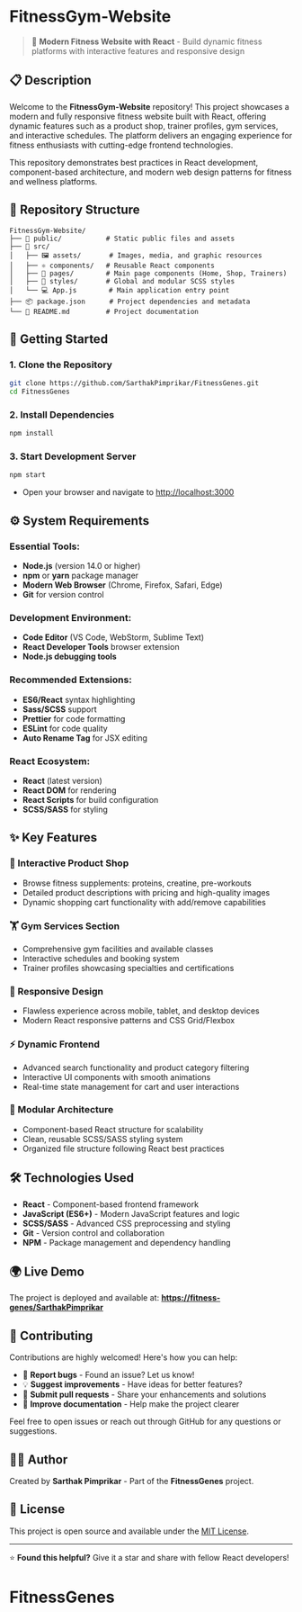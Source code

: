# FitnessGym-Website

> 🚀 **Modern Fitness Website with React** - Build dynamic fitness platforms with interactive features and responsive design

## 📋 Description

Welcome to the **FitnessGym-Website** repository! This project showcases a modern and fully responsive fitness website built with React, offering dynamic features such as a product shop, trainer profiles, gym services, and interactive schedules. The platform delivers an engaging experience for fitness enthusiasts with cutting-edge frontend technologies.

This repository demonstrates best practices in React development, component-based architecture, and modern web design patterns for fitness and wellness platforms.

## 📁 Repository Structure

```
FitnessGym-Website/
├── 📁 public/           # Static public files and assets
├── 📁 src/
│   ├── 🖼️ assets/       # Images, media, and graphic resources
│   ├── ⚛️ components/   # Reusable React components
│   ├── 📄 pages/        # Main page components (Home, Shop, Trainers)
│   ├── 🎨 styles/       # Global and modular SCSS styles
│   └── 💻 App.js        # Main application entry point
├── 📦 package.json      # Project dependencies and metadata
└── 📖 README.md         # Project documentation
```

## 🚀 Getting Started

### 1. Clone the Repository

```bash
git clone https://github.com/SarthakPimprikar/FitnessGenes.git
cd FitnessGenes
```

### 2. Install Dependencies

```bash
npm install
```

### 3. Start Development Server

```bash
npm start
```

- Open your browser and navigate to [http://localhost:3000](http://localhost:3000)

## ⚙️ System Requirements

### **Essential Tools:**

- **Node.js** (version 14.0 or higher)
- **npm** or **yarn** package manager
- **Modern Web Browser** (Chrome, Firefox, Safari, Edge)
- **Git** for version control

### **Development Environment:**

- **Code Editor** (VS Code, WebStorm, Sublime Text)
- **React Developer Tools** browser extension
- **Node.js debugging tools**

### **Recommended Extensions:**

- **ES6/React** syntax highlighting
- **Sass/SCSS** support
- **Prettier** for code formatting
- **ESLint** for code quality
- **Auto Rename Tag** for JSX editing

### **React Ecosystem:**

- **React** (latest version)
- **React DOM** for rendering
- **React Scripts** for build configuration
- **SCSS/SASS** for styling

## ✨ Key Features

### **🛒 Interactive Product Shop**

- Browse fitness supplements: proteins, creatine, pre-workouts
- Detailed product descriptions with pricing and high-quality images
- Dynamic shopping cart functionality with add/remove capabilities

### **🏋️ Gym Services Section**

- Comprehensive gym facilities and available classes
- Interactive schedules and booking system
- Trainer profiles showcasing specialties and certifications

### **📱 Responsive Design**

- Flawless experience across mobile, tablet, and desktop devices
- Modern React responsive patterns and CSS Grid/Flexbox

### **⚡ Dynamic Frontend**

- Advanced search functionality and product category filtering
- Interactive UI components with smooth animations
- Real-time state management for cart and user interactions

### **🎨 Modular Architecture**

- Component-based React structure for scalability
- Clean, reusable SCSS/SASS styling system
- Organized file structure following React best practices

## 🛠️ Technologies Used

- **React** - Component-based frontend framework
- **JavaScript (ES6+)** - Modern JavaScript features and logic
- **SCSS/SASS** - Advanced CSS preprocessing and styling
- **Git** - Version control and collaboration
- **NPM** - Package management and dependency handling

## 🌍 Live Demo

The project is deployed and available at: **[https://fitness-genes/SarthakPimprikar](https://fitness-genes.vercel.app/)**

## 🤝 Contributing

Contributions are highly welcomed! Here's how you can help:

- 🐛 **Report bugs** - Found an issue? Let us know!
- 💡 **Suggest improvements** - Have ideas for better features?
- 🔧 **Submit pull requests** - Share your enhancements and solutions
- 📖 **Improve documentation** - Help make the project clearer

Feel free to open issues or reach out through GitHub for any questions or suggestions.

## 👨‍💻 Author

Created by **Sarthak Pimprikar** - Part of the **FitnessGenes** project.

## 📄 License

This project is open source and available under the [MIT License](LICENSE).

---

⭐ **Found this helpful?** Give it a star and share with fellow React developers!
# FitnessGenes
